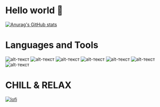# Hello world 👋
[![Anurag's GitHub stats](https://github-readme-stats.vercel.app/api?username=iliaman1&show_icons=true&theme=dracula)](https://github.com/anuraghazra/github-readme-stats)


# Languages and Tools
![alt-текст](https://camo.githubusercontent.com/5d3b0191832237fcbfc6d4497524e8bb547c6bfc9eafb738d5205c629d202067/68747470733a2f2f696d672e736869656c64732e696f2f62616467652f68746d6c352532302d2532334533344632362e7376673f267374796c653d666f722d7468652d6261646765266c6f676f3d68746d6c35266c6f676f436f6c6f723d7768697465 "Текст заголовка логотипа 1")
![alt-текст](https://camo.githubusercontent.com/b430f12ce9355be8c36aecb45e5d77311d156b88b35e4a180df1eac8952e1c3c/68747470733a2f2f696d672e736869656c64732e696f2f62616467652f6a6176617363726970742d2532334637444631452e7376673f267374796c653d666f722d7468652d6261646765266c6f676f3d6a617661736372697074266c6f676f436f6c6f723d626c61636b "Текст заголовка логотипа 1")
![alt-текст](https://camo.githubusercontent.com/c9d0db0a5c179f2fcf0a460d9b7e75ef516bfdc1e1681bc61f43c9b435bc96a9/68747470733a2f2f696d672e736869656c64732e696f2f62616467652f646a616e676f2532302d2532333039324532302e7376673f267374796c653d666f722d7468652d6261646765266c6f676f3d646a616e676f266c6f676f436f6c6f723d7768697465 "Текст заголовка логотипа 1")
![alt-текст](https://camo.githubusercontent.com/5b0954917b2bba4427bcd394916a0d4835c54a69f3f8e9e6f8b1b475032eb894/68747470733a2f2f696d672e736869656c64732e696f2f62616467652f666c61736b2532302d2532333030302e7376673f267374796c653d666f722d7468652d6261646765266c6f676f3d666c61736b266c6f676f436f6c6f723d7768697465 "Текст заголовка логотипа 1")
![alt-текст](https://camo.githubusercontent.com/20f8a4f1e9c33b1cffb1968cda82ced5b6cd5d6c5a09865eab911724b1917d76/68747470733a2f2f696d672e736869656c64732e696f2f62616467652f6d7973716c2d2532333030662e7376673f267374796c653d666f722d7468652d6261646765266c6f676f3d6d7973716c266c6f676f436f6c6f723d7768697465 "Текст заголовка логотипа 1")
![alt-текст](https://camo.githubusercontent.com/12a3b782bffea8ddf42250fb195e99f72586e0f965f0d682b49b4387cce846a9/68747470733a2f2f696d672e736869656c64732e696f2f62616467652f4c696e75782d2532334643322e7376673f267374796c653d666f722d7468652d6261646765266c6f676f3d6c696e7578266c6f676f436f6c6f723d7768697465 "Текст заголовка логотипа 1")
![alt-текст](https://camo.githubusercontent.com/26a74eef5d23c6d35e75264deb87dab05c7139680356b02f6e0b00f1a494d9a7/68747470733a2f2f696d672e736869656c64732e696f2f62616467652f446f636b65722d2532333234393645442e7376673f267374796c653d666f722d7468652d6261646765266c6f676f3d646f636b6572266c6f676f436f6c6f723d7768697465 "Текст заголовка логотипа 1")

# CHILL & RELAX

[![lofi](https://media2.giphy.com/media/J3PFjRm7LB28w/giphy.gif?cid=790b7611239afd18094819ba7c077ca6f60074bc171b5168&rid=giphy.gif&ct=g )](http://www.youtube.com/watch?v=5qap5aO4i9A&ab_channel=LofiGirl)
